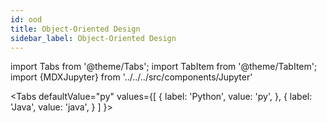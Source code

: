 ```yaml
---
id: ood
title: Object-Oriented Design
sidebar_label: Object-Oriented Design
---
```


import Tabs from '@theme/Tabs';
import TabItem from '@theme/TabItem';
import {MDXJupyter} from '../../../src/components/Jupyter'


<Tabs
  defaultValue="py"
  values={[
    { label: 'Python', value: 'py', },
    { label: 'Java', value: 'java', }
  ]
}>

<TabItem value="py">

<MDXJupyter filePath="ood/python.ipynb"/>

</TabItem>

<TabItem value="java">

<MDXJupyter filePath="ood/java.ipynb"/>

</TabItem>
</Tabs>